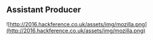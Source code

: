 ##  Assistant Producer

![http://2016.hackference.co.uk/assets/img/mozilla.png](http://2016.hackference.co.uk/assets/img/mozilla.png)
